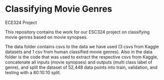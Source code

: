# Classifying Movie Genres
ECE324 Project

This repository contains the work for our ESC324 project on classifying movie genres based on movie synopses.

The data folder contains csvs to the data we have used (3 csvs from Kaggle datasets and 1 csv from human classified movie genres). 
Also in the data folder is the code that was used to extract the respective csvs from Kaggle, concatenate all inputs (movie synopses) and outputs (multi class label of genre), and split the dataset of 52,448 data points into train, validation, and testing with a 80:10:10 split.

